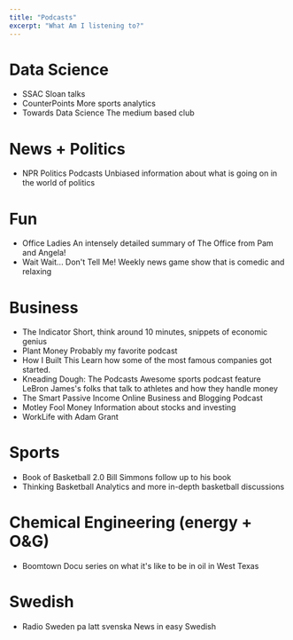 ```yaml
---
title: "Podcasts"
excerpt: "What Am I listening to?"
---
```





# Data Science
- SSAC
Sloan talks
- CounterPoints
More sports analytics
- Towards Data Science
The medium based club

# News + Politics
- NPR Politics Podcasts
Unbiased information about what is going on in the world of politics

# Fun
- Office Ladies
An intensely detailed summary of The Office from Pam and Angela!
- Wait Wait... Don't Tell Me!
Weekly news game show that is comedic and relaxing

# Business
- The Indicator
Short, think around 10 minutes, snippets of economic genius
- Plant Money
Probably my favorite podcast
- How I Built This
Learn how some of the most famous companies got started.
- Kneading Dough: The Podcasts
Awesome sports podcast feature LeBron James's folks that talk to athletes and how they handle money
- The Smart Passive Income Online Business and Blogging Podcast
- Motley Fool Money
Information about stocks and investing
- WorkLife with Adam Grant

# Sports
- Book of Basketball 2.0
Bill Simmons follow up to his book
- Thinking Basketball
Analytics and more in-depth basketball discussions

# Chemical Engineering (energy + O&G)
- Boomtown
Docu series on what it's like to be in oil in West Texas

# Swedish
- Radio Sweden pa latt svenska
News in easy Swedish
